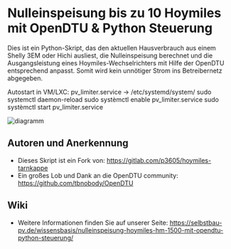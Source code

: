 
# Nulleinspeisung bis zu 10 Hoymiles mit OpenDTU & Python Steuerung

Dies ist ein Python-Skript, das den aktuellen Hausverbrauch aus einem Shelly 3EM oder Hichi ausliest, die Nulleinspeisung berechnet und die Ausgangsleistung eines Hoymiles-Wechselrichters mit Hilfe der OpenDTU entsprechend anpasst. Somit wird kein unnötiger Strom ins Betreibernetz abgegeben.


Autostart in VM/LXC:
pv_limiter.service -> /etc/systemd/system/
sudo systemctl daemon-reload
sudo systèmctl enable pv_limiter.service
sudo systèmctl start pv_limiter.service


![diagramm](media/diagramm.jpg)

## Autoren und Anerkennung
- Dieses Skript ist ein Fork von: https://gitlab.com/p3605/hoymiles-tarnkappe
- Ein großes Lob und Dank an die OpenDTU community: https://github.com/tbnobody/OpenDTU

## Wiki
- Weitere Informationen finden Sie auf unserer Seite: https://selbstbau-pv.de/wissensbasis/nulleinspeisung-hoymiles-hm-1500-mit-opendtu-python-steuerung/
